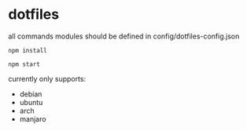 # dotfiles

all commands modules should be defined in config/dotfiles-config.json

```
npm install
```

```
npm start
```

currently only supports:
* debian
* ubuntu
* arch
* manjaro
